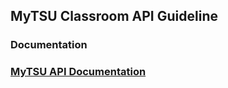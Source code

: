 ## MyTSU Classroom API Guideline

### Documentation

### [MyTSU API Documentation](https://mytsuclassroom.my.id/api/docs)

